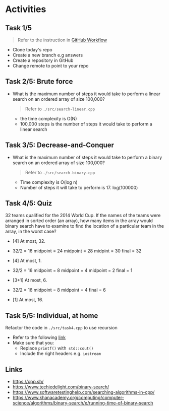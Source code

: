 # Activities

## Task 1/5

> Refer to the instruction in [GitHub Workflow](../github.md)

- Clone today's repo
- Create a new branch e.g answers
- Create a repository in GitHub
- Change remote to point to your repo

## Task 2/5: Brute force

- What is the maximum number of steps it would take to perform a linear search on an ordered array of size 100,000?
  > Refer to `./src/search-linear.cpp`

  - the time complexity is O(N)
  - 100,000 steps is the number of steps it would take to perform a linear search

## Task 3/5: Decrease-and-Conquer

- What is the maximum number of steps it would take to perform a binary search on an ordered array of size 100,000?

  > Refer to `./src/search-binary.cpp`
  - Time complexity is O(log n)
  - Number of steps it will take to perform is 17. log(100000)

## Task 4/5: Quiz

32 teams qualified for the 2014 World Cup. If the names of the teams were arranged in sorted order (an array), how many items in the array would binary search have to examine to find the location of a particular team in the array, in the worst case?

- [4] At most, 32.
- 32/2 = 16 midpoint = 24 midpoint = 28 midpint = 30 final = 32

- [4] At most, 1.
- 32/2 = 16 midpoint = 8 midpoint = 4 midpoint = 2 final = 1

- [3+1] At most, 6.
- 32/2 = 16 midpoint = 8 midpoint = 4 final = 6

- [1] At most, 16.

## Task 5/5: Individual, at home

Refactor the code in `./src/task4.cpp` to use recursion

- Refer to the following [link](https://www.techiedelight.com/binary-search/)
- Make sure that you:
  - Replace `printf()` with` std::cout()`
  - Include the right headers e.g. `iostream`

## Links

- https://cpp.sh/
- https://www.techiedelight.com/binary-search/
- https://www.softwaretestinghelp.com/searching-algorithms-in-cpp/
- https://www.khanacademy.org/computing/computer-science/algorithms/binary-search/e/running-time-of-binary-search
